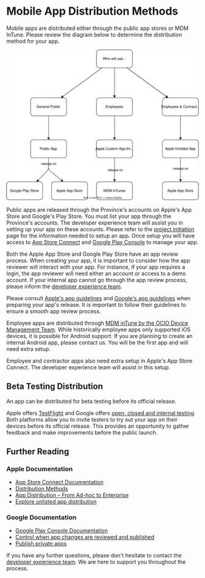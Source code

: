 # Mobile App Distribution Methods

Mobile apps are distributed either through the public app stores or   MDM InTune. Please review the diagram below to determine the distribution method for your app.

![Diagram of the various distribution methods. If the app is for the general public, it is distributed via the Apple App Store and Google Play Stores. If it is an app for Government Employees, it is distributed via MDM inTunes. If it is an app for Employees and Contractors it is distributed as an unlisted app via the Apple App Store](/docs/assets/distribution.drawio.svg)

Public apps are released through the Province's accounts on Apple's App Store and Google's Play Store. You must list your app through the Province's accounts. The developer experience team will assist you in setting up your app on these accounts.  Please refer to the [project initiation](initiate.md) page for the information needed to setup an app. Once setup you will have access to [App Store Connect](https://appstoreconnect.apple.com) and [Google Play Console](https://play.google.com/console/about/) to manage your app.

Both the Apple App Store and Google Play Store have an app review process. When creating your app, it is important to consider how the app reviewer will interact with your app. For instance, if your app requires a login, the app reviewer will need either an account or access to a demo account. If your internal app cannot go through the app review process, please inform the [developer experience team](mailto:Developer.Experience@gov.bc.ca).

Please consult [Apple's app guidelines](https://developer.apple.com/app-store/review/) and [Google's app guidelines](https://support.google.com/googleplay/android-developer/answer/9859455?hl=en&ref_topic=7072031&sjid=10634496881788336983-NA) when preparing your app's release. It is important to follow their guidelines to ensure a smooth app review process.

Employee apps are distributed through [MDM inTune by the OCIO Device Management Team](https://citz.sp.gov.bc.ca/sites/ES/DS/MDAS/Docs/SitePages/Home.aspx). While historically employee apps only supported iOS devices, it is possible for Android support. If you are planning to create an internal Android app, please contact us. You will be the first app and will need extra setup.

Employee and contractor apps also need extra setup in Apple's App Store Connect. The developer experience team will assist in this setup.

## Beta Testing Distribution

An app can be distributed for beta testing before its official release. 

Apple offers [TestFlight](https://developer.apple.com/testflight/) and Google offers [open, closed and internal testing](https://support.google.com/googleplay/android-developer/answer/9845334?_ga=2.46417955.584331364.1687196439-22968901.1675209271&_gac=1.16068354.1687196439.EAIaIQobChMImu70vvDP_wIV4w6tBh0qkAu2EAAYASAAEgIVwvD_BwE). Both platforms allow you to invite testers to try out your app on their devices before its official release. This provides an opportunity to gather feedback and make improvements before the public launch.


## Further Reading

### Apple Documentation
* [App Store Connect Documentation](https://developer.apple.com/help/app-store-connect/)
* [Distribution Methods](https://developer.apple.com/help/app-store-connect/manage-your-apps-availability/set-distribution-methods)
* [App Distribution – From Ad-hoc to Enterprise](https://developer.apple.com/videos/play/wwdc2019/304/)
* [Explore unlisted app distribution](https://developer.apple.com/videos/play/tech-talks/10892/)

### Google Documentation

* [Google Play Console Documentation](https://support.google.com/googleplay/android-developer/?hl=en&sjid=10634496881788336983-NA#topic=7071529)
* [Control when app changes are reviewed and published](https://support.google.com/googleplay/android-developer/answer/9859654?hl=en&ref_topic=7072031&sjid=10634496881788336983-NA)
* [Publish private apps](https://support.google.com/googleplay/work/answer/6145139?sjid=10634496881788336983-NA)


If you have any further questions, please don't hesitate to contact the [developer experience team](mailto:Developer.Experience@gov.bc.ca). We are here to support you throughout the process.